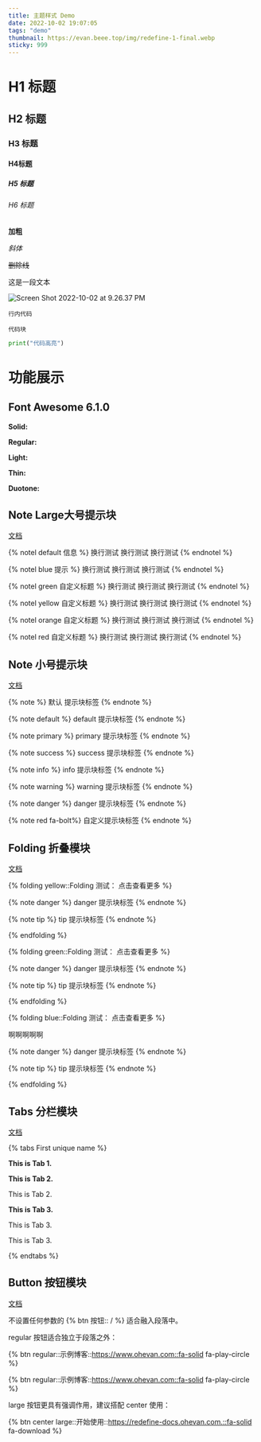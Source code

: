 ```yaml
---
title: 主题样式 Demo
date: 2022-10-02 19:07:05
tags: "demo"
thumbnail: https://evan.beee.top/img/redefine-1-final.webp
sticky: 999
---
```


# H1 标题

## H2 标题

### H3 标题

#### H4标题

##### H5 标题

###### H6 标题

**加粗**

*斜体*

~~删除线~~

这是一段文本

![Screen Shot 2022-10-02 at 9.26.37 PM](https://evan.beee.top/img/Screen%20Shot%202022-10-02%20at%209.26.37%20PM.png)

`行内代码`

```
代码块
```

```python
print("代码高亮")
```



# 功能展示

## Font Awesome 6.1.0

**Solid:** <i class="fa-solid fa-house"></i> <i class="fa-solid fa-envelope"></i>

**Regular:** <i class="fa-regular fa-house"></i> <i class="fa-regular fa-envelope"></i>

**Light:** <i class="fa-light fa-house"></i> <i class="fa-light fa-envelope"></i>

**Thin:** <i class="fa-thin fa-house"></i> <i class="fa-thin fa-envelope"></i>

**Duotone:** <i class="fa-duotone fa-house"></i> <i class="fa-duotone fa-envelope"></i>

<link href="/css/thin.min.css" rel="stylesheet" type="text/css">

<link href="/css/light.min.css" rel="stylesheet" type="text/css">



## Note Large大号提示块

[文档](https://redefine-docs.ohevan.com/docs/advanced/plugins/note-module)

{% notel default 信息 %}
换行测试
换行测试
换行测试
{% endnotel %}

{% notel blue 提示 %}
换行测试
换行测试
换行测试
{% endnotel %}

{% notel green 自定义标题 %}
换行测试
换行测试
换行测试
{% endnotel %}

{% notel yellow 自定义标题 %}
换行测试
换行测试
换行测试
{% endnotel %}

{% notel orange 自定义标题 %}
换行测试
换行测试
换行测试
{% endnotel %}

{% notel red 自定义标题 %}
换行测试
换行测试
换行测试
{% endnotel %}

## Note 小号提示块

[文档](https://redefine-docs.ohevan.com/docs/advanced/plugins/note-module)

{% note  %}
默认 提示块标签
{% endnote %}

{% note default  %}
default 提示块标签
{% endnote %}

{% note primary  %}
primary 提示块标签
{% endnote %}

{% note success  %}
success 提示块标签
{% endnote %}

{% note info  %}
info 提示块标签
{% endnote %}

{% note warning  %}
warning 提示块标签
{% endnote %}

{% note danger  %}
danger 提示块标签
{% endnote %}

{% note red fa-bolt%}
自定义提示块标签
{% endnote %}

## Folding 折叠模块

[文档](https://redefine-docs.ohevan.com/docs/advanced/plugins/folding)

{% folding yellow::Folding 测试： 点击查看更多 %}

{% note danger  %}
danger 提示块标签
{% endnote %}

{% note tip  %}
tip 提示块标签
{% endnote %}

{% endfolding %}



{% folding green::Folding 测试： 点击查看更多 %}

{% note danger  %}
danger 提示块标签
{% endnote %}

{% note tip  %}
tip 提示块标签
{% endnote %}

{% endfolding %}



{% folding blue::Folding 测试： 点击查看更多 %}

啊啊啊啊啊

{% note danger  %}
danger 提示块标签
{% endnote %}

{% note tip  %}
tip 提示块标签
{% endnote %}

{% endfolding %}

## Tabs 分栏模块

[文档](https://redefine-docs.ohevan.com/docs/advanced/plugins/tabs)

{% tabs First unique name %}
<!-- tab First Tab-->
**This is Tab 1.**
<!-- endtab -->

<!-- tab Second Tab-->
**This is Tab 2.**

This is Tab 2.

<!-- endtab -->

<!-- tab Third Tab-->
**This is Tab 3.**

This is Tab 3.

This is Tab 3.

<!-- endtab -->
{% endtabs %}

## Button 按钮模块

[文档](https://redefine-docs.ohevan.com/docs/advanced/plugins/buttons)

不设置任何参数的 {% btn 按钮:: / %} 适合融入段落中。

regular 按钮适合独立于段落之外：

{% btn regular::示例博客::https://www.ohevan.com::fa-solid fa-play-circle %}

{% btn regular::示例博客::https://www.ohevan.com::fa-solid fa-play-circle %}

large 按钮更具有强调作用，建议搭配 center 使用：

{% btn center large::开始使用::https://redefine-docs.ohevan.com.::fa-solid fa-download %}



